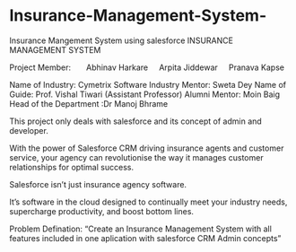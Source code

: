 # Insurance-Management-System-
Insurance Mangement System using salesforce
INSURANCE MANAGEMENT SYSTEM 

Project Member: 
            Abhinav Harkare
            Arpita Jiddewar
            Pranava Kapse

Name of Industry: Cymetrix Software
Industry Mentor: Sweta Dey
Name of Guide: Prof. Vishal Tiwari (Assistant Professor)
Alumni Mentor: Moin Baig
Head of the Department :Dr Manoj Bhrame 


This project only deals with salesforce and its concept of admin and developer.

With the power of Salesforce CRM driving insurance agents and customer service, your agency can revolutionise the way it manages customer relationships for optimal success.

Salesforce isn’t just insurance agency software.

It’s software in the cloud designed to continually meet your industry needs, supercharge productivity, and boost bottom lines.

Problem Defination:
“Create an Insurance Management System with all features included in one aplication with salesforce CRM Admin concepts”


